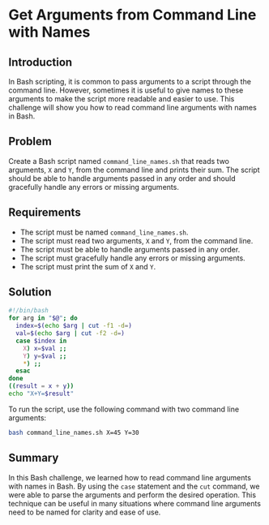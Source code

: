 # Get Arguments from Command Line with Names

## Introduction

In Bash scripting, it is common to pass arguments to a script through the command line. However, sometimes it is useful to give names to these arguments to make the script more readable and easier to use. This challenge will show you how to read command line arguments with names in Bash.

## Problem

Create a Bash script named `command_line_names.sh` that reads two arguments, `X` and `Y`, from the command line and prints their sum. The script should be able to handle arguments passed in any order and should gracefully handle any errors or missing arguments.

## Requirements

- The script must be named `command_line_names.sh`.
- The script must read two arguments, `X` and `Y`, from the command line.
- The script must be able to handle arguments passed in any order.
- The script must gracefully handle any errors or missing arguments.
- The script must print the sum of `X` and `Y`.

## Solution

```bash
#!/bin/bash
for arg in "$@"; do
  index=$(echo $arg | cut -f1 -d=)
  val=$(echo $arg | cut -f2 -d=)
  case $index in
    X) x=$val ;;
    Y) y=$val ;;
    *) ;;
  esac
done
((result = x + y))
echo "X+Y=$result"
```

To run the script, use the following command with two command line arguments:

```bash
bash command_line_names.sh X=45 Y=30
```

## Summary

In this Bash challenge, we learned how to read command line arguments with names in Bash. By using the `case` statement and the `cut` command, we were able to parse the arguments and perform the desired operation. This technique can be useful in many situations where command line arguments need to be named for clarity and ease of use.
